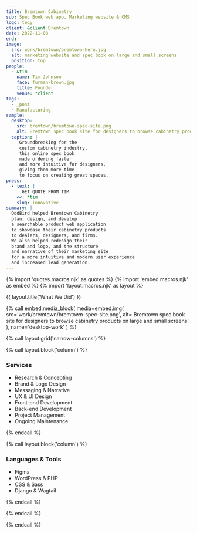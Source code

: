 ```yaml
---
title: Bremtown Cabinetry
sub: Spec Book web app, Marketing website & CMS
logo: tegy
client: &client Bremtown
date: 2022-11-08
end:
image:
  src: work/bremtown/bremtown-hero.jpg
  alt: marketing website and spec book on large and small screens
  position: top
people:
  - &tim
    name: Tim Johnson
    face: furman-brown.jpg
    title: Founder
    venue: *client
tags:
  - _post
  - Manufacturing
sample:
  desktop:
    src: bremtown/bremtown-spec-site.png
    alt: Bremtown spec book site for designers to browse cabinetry products on large and small screens
  caption: |
     Groundbreaking for the
     custom cabinetry industry,
     this online spec book
     made ordering faster
     and more intuitive for designers,
     giving them more time
     to focus on creating great spaces.
press:
  - text: |
      GET QUOTE FROM TIM
    <<: *tim
    slug: innovative
summary: |
  OddBird helped Bremtown Cabinetry
  plan, design, and develop
  a searchable product web application
  to showcase their cabinetry products
  to dealers, designers, and firms.
  We also helped redesign their
  brand and logo, and the structure
  and narrative of their marketing site
  for a more intuitive and modern user experience
  and increased lead generation.
---
```


{% import 'quotes.macros.njk' as quotes %}
{% import 'embed.macros.njk' as embed %}
{% import 'layout.macros.njk' as layout %}

{{ layout.title('What We Did') }}

{% call embed.media_block(
  media=embed.img(
    src='work/bremtown/bremtown-spec-site.png',
    alt='Bremtown spec book site for designers to browse cabinetry products on large and small screens'
  ),
  name='desktop-work'
) %}

{% call layout.grid('narrow-columns') %}

{% call layout.block('column') %}

### Services

- Research & Concepting
- Brand & Logo Design
- Messaging & Narrative
- UX & UI Design
- Front-end Development
- Back-end Development
- Project Management
- Ongoing Maintenance

{% endcall %}

{% call layout.block('column') %}

### Languages & Tools

- Figma
- WordPress & PHP
- CSS & Sass
- Django & Wagtail

{% endcall %}

{% endcall %}

{% endcall %}
